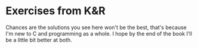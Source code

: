 # Exercises from K&R
Chances are the solutions you see here won't be the best, that's because I'm new to C and programming as a whole. I hope by the end of the book I'll be a little bit better at both.
